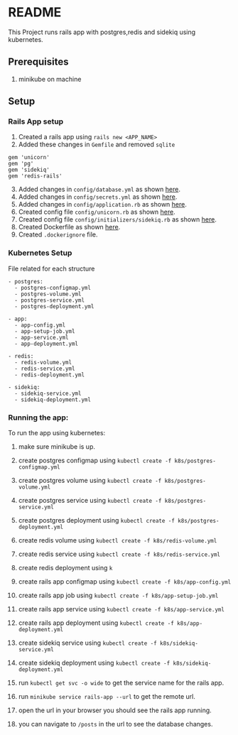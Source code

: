 # README
This Project runs rails app with postgres,redis and sidekiq using kubernetes.

## Prerequisites
1. minikube on machine

## Setup
### Rails App setup
1. Created a rails app using `rails new <APP_NAME>`
2. Added these changes in `Gemfile` and removed `sqlite`

```
gem 'unicorn'
gem 'pg'
gem 'sidekiq'
gem 'redis-rails'
```

3. Added changes in `config/database.yml` as shown [here](https://github.com/3mRoshdy/k8s-rails-app/blob/master/config/database.yml).
4. Added changes in `config/secrets.yml` as shown [here](https://github.com/3mRoshdy/k8s-rails-app/blob/master/config/secrets.yml).
5. Added changes in `config/application.rb` as shown [here](https://github.com/3mRoshdy/k8s-rails-app/blob/master/config/application.rb).
6. Created config file `config/unicorn.rb` as shown [here](https://github.com/3mRoshdy/k8s-rails-app/blob/master/config/unicorn.rb).
7. Created config file `config/initializers/sidekiq.rb` as shown [here](https://github.com/3mRoshdy/k8s-rails-app/blob/master/config/initializers/sidekiq.rb).
8. Created Dockerfile as shown [here](https://github.com/3mRoshdy/k8s-rails-app/blob/master/Dockerfile).
9. Created `.dockerignore` file.

### Kubernetes Setup
File related for each structure
```
- postgres:
  - postgres-configmap.yml
  - postgres-volume.yml
  - postgres-service.yml
  - postgres-deployment.yml

- app:
  - app-config.yml
  - app-setup-job.yml
  - app-service.yml
  - app-deployment.yml

- redis:
  - redis-volume.yml
  - redis-service.yml
  - redis-deployment.yml

- sidekiq:
  - sidekiq-service.yml
  - sidekiq-deployment.yml
```

### Running the app:
To run the app using kubernetes:
1. make sure minikube is up.

2. create postgres configmap using `kubectl create -f k8s/postgres-configmap.yml`
3. create postgres volume using  `kubectl create -f k8s/postgres-volume.yml`
4. create postgres service using  `kubectl create -f k8s/postgres-service.yml`
5. create postgres deployment using  `kubectl create -f k8s/postgres-deployment.yml`

6. create redis volume using  `kubectl create -f k8s/redis-volume.yml`
7. create redis service using  `kubectl create -f k8s/redis-service.yml`
8. create redis deployment using  `k`

9. create rails app configmap using  `kubectl create -f k8s/app-config.yml`
10. create rails app job using `kubectl create -f k8s/app-setup-job.yml`
11. create rails app service using `kubectl create -f k8s/app-service.yml`
12. create rails app deployment using `kubectl create -f k8s/app-deployment.yml`

13. create sidekiq service using  `kubectl create -f k8s/sidekiq-service.yml`
14. create sidekiq deployment using  `kubectl create -f k8s/sidekiq-deployment.yml`

15. run `kubectl get svc -o wide` to get the service name for the rails app.
16. run `minikube service rails-app --url` to get the remote url.
17. open the url in your browser you should see the rails app running.
18. you can navigate to `/posts` in the url to see the database changes.
